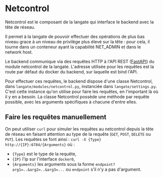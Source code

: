 # Netcontrol

Netcontrol est le composant de la langate qui interface le backend avec la tête de réseau.

Il permet à la langate de pouvoir effectuer des opérations de plus bas niveau grace à un niveau de privilège plus élevé sur la tête : pour cela, il tourne dans un conteneur ayant la capabilité NET_ADMIN et dans le network host.

Le backend communique via des requêtes HTTP à l'API REST ([FastAPI](https://fastapi.tiangolo.com/)) du module netcontrol de la langate. L'adresse utilisée pour les requêtes est la route par défaut du docker du backend, sur laquelle est bind l'API.

Pour effectuer ces requêtes, le backend dispose d'une classe Netcontrol, dans `langate/modules/netcontrol.py`, instanciée dans `langate/settings.py`. C'est cette instance qu'on utilise pour faire les requêtes, en l'important là où il y en a besoin. La classe Netcontrol possède une méthode par requête possible, avec les arguments spécifiques à chacune d'entre elles.

## Faire les requêtes manuellement

On peut utiliser `curl` pour simuler les requêtes au netcontrol depuis la tête de réseau en faisant attention au type de la requête (`GET`, `POST`, `DELETE` ou `PUT`).
Les requêtes se font ainsi : `curl -X {Type} http://{IP}:6784/{Arguments}` où :
- `{Type}` est le type de la requête,
- `{IP}` l'ip sur l'interface `docker0`,
- `{Arguments}` les arguments sous la forme `endpoint?arg1=..&arg2=..&arg3=...` ou `endpoint` s'il n'y a pas d'argument.
